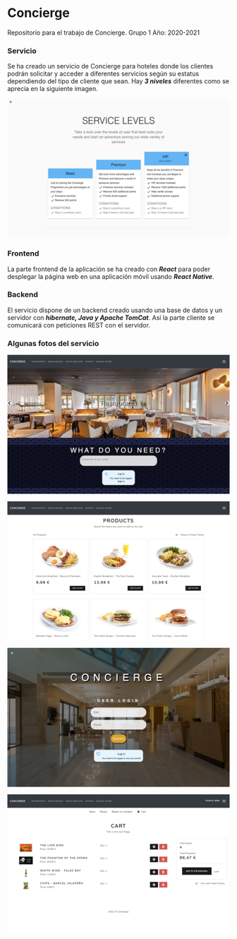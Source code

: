 # Concierge
Repositorio para el trabajo de Concierge. 
Grupo 1 
Año: 2020-2021

### Servicio
Se ha creado un servicio de Concierge para hoteles donde los clientes podrán solicitar y acceder a diferentes servicios según su estatus dependiendo del tipo de cliente que sean. Hay ***3 niveles*** diferentes como se aprecia en la siguiente imagen.

![App image3](fotos/fotoNiveles.jpeg)

### Frontend

La parte frontend de la aplicación se ha creado con ***React*** para poder desplegar la página web en una aplicación móvil usando ***React Native***.

### Backend

El servicio dispone de un backend creado usando una base de datos y un servidor con ***hibernate, Java y  Apache TomCat***. Así la parte cliente se comunicará con peticiones REST con el servidor. 

### Algunas fotos del servicio

![App image](fotos/foto1.jpeg)

![App image2](fotos/fotoComida.jpeg)

![App image4](fotos/foto2.jpeg)

![App image5](fotos/fotoCarrito.jpeg)
